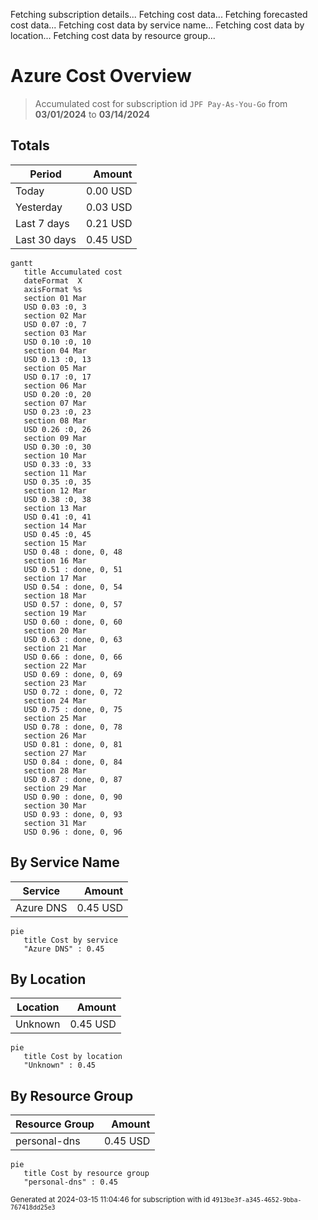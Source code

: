 Fetching subscription details...
Fetching cost data...
Fetching forecasted cost data...
Fetching cost data by service name...
Fetching cost data by location...
Fetching cost data by resource group...
# Azure Cost Overview

> Accumulated cost for subscription id `JPF Pay-As-You-Go` from **03/01/2024** to **03/14/2024**

## Totals

|Period|Amount|
|---|---:|
|Today|0.00 USD|
|Yesterday|0.03 USD|
|Last 7 days|0.21 USD|
|Last 30 days|0.45 USD|

```mermaid
gantt
   title Accumulated cost
   dateFormat  X
   axisFormat %s
   section 01 Mar
   USD 0.03 :0, 3
   section 02 Mar
   USD 0.07 :0, 7
   section 03 Mar
   USD 0.10 :0, 10
   section 04 Mar
   USD 0.13 :0, 13
   section 05 Mar
   USD 0.17 :0, 17
   section 06 Mar
   USD 0.20 :0, 20
   section 07 Mar
   USD 0.23 :0, 23
   section 08 Mar
   USD 0.26 :0, 26
   section 09 Mar
   USD 0.30 :0, 30
   section 10 Mar
   USD 0.33 :0, 33
   section 11 Mar
   USD 0.35 :0, 35
   section 12 Mar
   USD 0.38 :0, 38
   section 13 Mar
   USD 0.41 :0, 41
   section 14 Mar
   USD 0.45 :0, 45
   section 15 Mar
   USD 0.48 : done, 0, 48
   section 16 Mar
   USD 0.51 : done, 0, 51
   section 17 Mar
   USD 0.54 : done, 0, 54
   section 18 Mar
   USD 0.57 : done, 0, 57
   section 19 Mar
   USD 0.60 : done, 0, 60
   section 20 Mar
   USD 0.63 : done, 0, 63
   section 21 Mar
   USD 0.66 : done, 0, 66
   section 22 Mar
   USD 0.69 : done, 0, 69
   section 23 Mar
   USD 0.72 : done, 0, 72
   section 24 Mar
   USD 0.75 : done, 0, 75
   section 25 Mar
   USD 0.78 : done, 0, 78
   section 26 Mar
   USD 0.81 : done, 0, 81
   section 27 Mar
   USD 0.84 : done, 0, 84
   section 28 Mar
   USD 0.87 : done, 0, 87
   section 29 Mar
   USD 0.90 : done, 0, 90
   section 30 Mar
   USD 0.93 : done, 0, 93
   section 31 Mar
   USD 0.96 : done, 0, 96
```

## By Service Name

|Service|Amount|
|---|---:|
|Azure DNS|0.45 USD|

```mermaid
pie
   title Cost by service
   "Azure DNS" : 0.45
```

## By Location

|Location|Amount|
|---|---:|
|Unknown|0.45 USD|

```mermaid
pie
   title Cost by location
   "Unknown" : 0.45
```

## By Resource Group

|Resource Group|Amount|
|---|---:|
|personal-dns|0.45 USD|

```mermaid
pie
   title Cost by resource group
   "personal-dns" : 0.45
```

<sup>Generated at 2024-03-15 11:04:46 for subscription with id `4913be3f-a345-4652-9bba-767418dd25e3`</sup>
